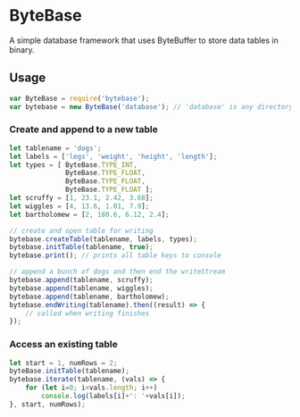 # ByteBase
A simple database framework that uses ByteBuffer to store data tables in binary.

## Usage
```javascript
var ByteBase = require('bytebase');
var bytebase = new ByteBase('database'); // 'database' is any directory name
```

### Create and append to a new table
```javascript
let tablename = 'dogs';
let labels = ['legs', 'weight', 'height', 'length'];
let types = [ ByteBase.TYPE_INT,
              ByteBase.TYPE_FLOAT,
              ByteBase.TYPE_FLOAT,
              ByteBase.TYPE_FLOAT ];
let scruffy = [1, 23.1, 2.42, 3.68];
let wiggles = [4, 13.6, 1.01, 7.9];
let bartholomew = [2, 180.6, 6.12, 2.4];

// create and open table for writing
bytebase.createTable(tablename, labels, types);
bytebase.initTable(tablename, true);
bytebase.print(); // prints all table keys to console

// append a bunch of dogs and then end the writeStream
bytebase.append(tablename, scruffy);
bytebase.append(tablename, wiggles);
bytebase.append(tablename, bartholomew);
bytebase.endWriting(tablename).then((result) => {
    // called when writing finishes
});
```

### Access an existing table
```javascript
let start = 1, numRows = 2;
byteBase.initTable(tablename);
bytebase.iterate(tablename, (vals) => {
    for (let i=0; i<vals.length; i++)
        console.log(labels[i]+': '+vals[i]);
}, start, numRows);
```
